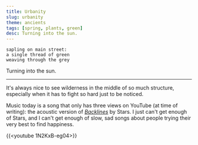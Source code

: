 ```yaml
---
title: Urbanity
slug: urbanity
theme: ancients
tags: [spring, plants, green]
desc: Turning into the sun.
---
```


```
sapling on main street:
a single thread of green
weaving through the grey
```

Turning into the sun.

<!--more-->

---

It's always nice to see wilderness in the middle of so much structure, especially when it has to fight so hard just to be noticed.

Music today is a song that only has three views on YouTube (at time of writing): the acoustic version of [*Backlines*][1] by Stars.
I just can't get enough of Stars, and I can't get enough of slow, sad songs about people trying their very best to find happiness.

{{<youtube 1N2KxB-eg04>}}

[1]: https://youtu.be/1N2KxB-eg04
